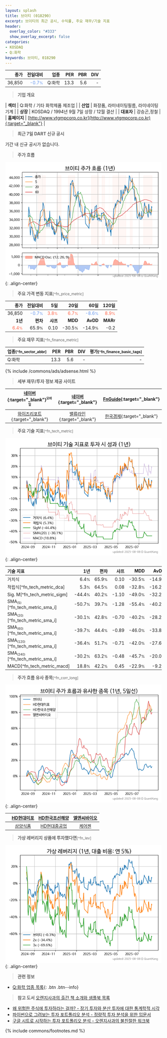 ```yaml
---
layout: splash
title: 브이티 (018290)
excerpt: 브이티의 최근 공시, 수익률, 주요 재무/기술 지표
header:
  overlay_color: "#333"
  show_overlay_excerpt: false
categories:
- KOSDAQ
- Q:화학
keywords: 브이티, 018290
---
```


| **종가** | **전일대비** | **업종** | **PER** | **PBR** | **DIV** |
| -------: | -----------: | -------: | ------: | ------: | ------: |
| 36,850 | <span style="color: cornflowerblue">-0.7<small>%</small></span> | Q:화학 | 13.3 | 5.6 | - |

<!-- more -->


> **기업 개요**<a id="company"></a>

| <span style="white-space:nowrap;">**섹터**</span> | Q:화학 / 기타 화학제품 제조업 |
| <span style="white-space:nowrap;">**산업**</span> | 화장품, 라미네이팅필름, 라미네이팅기계 |
| <span style="white-space:nowrap;">**상장**</span> | KOSDAQ / 1994년 9월 7일 상장 / 12월 결산 |
| <span style="white-space:nowrap;">**대표자**</span> | 강승곤,정철 |
| <span style="white-space:nowrap;">**홈페이지**</span> | [http://www.vtgmpcorp.co.kr](http://www.vtgmpcorp.co.kr){:target="_blank"} |


> **최근 7일 DART 신규 공시**<a id="dart"></a>

기간 내 신규 공시가 없습니다.


> **주가 흐름**<a id="price"></a>

![018290](/stock/images/018290.png){: .align-center}


> **주요 가격 변동 지표**<small>[^fn_price_metric]</small>

| **종가** | **전일대비** | **5일** | **20일** | **60일** | **120일** |
| -------: | -----------: | ------: | -------: | -------: | --------: |
| 36,850 | <span style="color: cornflowerblue">-0.7<small>%</small></span> | <span style="color: tomato">3.8<small>%</small></span> | <span style="color: tomato">6.7<small>%</small></span> | <span style="color: cornflowerblue">-8.6<small>%</small></span> | <span style="color: tomato">8.9<small>%</small></span> |
| **1년** | **편차** | **샤프** | **MDD** | **AvDD** | **MARr** |
| <span style="color: tomato">6.4<small>%</small></span> | 65.9<small>%</small> | 0.10 | -30.5<small>%</small> | -14.9<small>%</small> | -0.2 |


> **주요 재무 지표**<small>[^fn_finance_metric]</small>

| **업종**<small>[^fn_sector_abbr]</small> | **PER** | **PBR** | **DIV** | **평가**<small>[^fn_finance_basic_tags]</small> |
| :--------------------------------------- | ------: | ------: | ------: | ----------------------------------------------: |
| Q:화학 | 13.3 | 5.6 | - | - |



{% include /commons/ads/adsense.html %}

> **세부 재무/투자 정보 제공 사이트**

| [네이버](https://m.stock.naver.com/domestic/stock/018290/finance/summary){:target="_blank"}<sup><small>모바일</small></sup> | [네이버](https://finance.naver.com/item/coinfo.naver?code=018290){:target="_blank"} | [FnGuide](https://comp.fnguide.com/SVO2/ASP/SVD_Invest.asp?gicode=A018290&MenuYn=Y){:target="_blank"} |
| :---: | :---: | :---: |
| [와이즈리포트](https://comp.wisereport.co.kr/company/c1040001.aspx?cmp_cd=018290){:target="_blank"} | [밸류라인](https://www.valueline.co.kr/finance/summary/018290){:target="_blank"} | [한국경제](https://markets.hankyung.com/stock/018290/financial-summary){:target="_blank"} |


> **주요 기술 지표**<small>[^fn_tech_metric]</small>


![018290](/stock/images/018290_tech.png){: .align-center}

| **기술 지표** | **1년** | **편차** | **샤프** | **MDD** | **AvDD** |
| :------------ | ------: | -----------: | -------: | ------: | -------: |
| 거치식 | 6.4<small>%</small> | 65.9<small>%</small> | 0.10 | -30.5<small>%</small> | -14.9<small>%</small> |
| 적립식[^fn_tech_metric_dca] | 5.3<small>%</small> | 64.5<small>%</small> | 0.08 | -32.8<small>%</small> | -16.2<small>%</small> |
| Sig. M[^fn_tech_metric_sigm] | -44.4<small>%</small> | 40.2<small>%</small> | -1.10 | -49.0<small>%</small> | -32.2<small>%</small> |
| SMA<small><sub>(5)</sub></small>[^fn_tech_metric_sma_i] | -50.7<small>%</small> | 39.7<small>%</small> | -1.28 | -55.4<small>%</small> | -40.2<small>%</small> |
| SMA<small><sub>(20)</sub></small>[^fn_tech_metric_sma_i] | -30.1<small>%</small> | 42.8<small>%</small> | -0.70 | -40.2<small>%</small> | -28.2<small>%</small> |
| SMA<small><sub>(60)</sub></small>[^fn_tech_metric_sma_i] | -39.7<small>%</small> | 44.4<small>%</small> | -0.89 | -46.0<small>%</small> | -33.8<small>%</small> |
| SMA<small><sub>(120)</sub></small>[^fn_tech_metric_sma_i] | -36.4<small>%</small> | 51.7<small>%</small> | -0.71 | -42.0<small>%</small> | -27.6<small>%</small> |
| SMA<small><sub>(240)</sub></small>[^fn_tech_metric_sma_i] | -30.2<small>%</small> | 63.2<small>%</small> | -0.48 | -45.7<small>%</small> | -20.0<small>%</small> |
| MACD[^fn_tech_metric_macd] | 18.8<small>%</small> | 42.2<small>%</small> | 0.45 | -22.9<small>%</small> | -9.2<small>%</small> |


> **주가 흐름 유사 종목**<a id="corr"></a><small>[^fn_corr_long]</small>

![018290](/stock/images/018290_corr.png){: .align-center}

|       | [HD현대미포](/010620/) | [HD한국조선해양](/009540/) | [엘앤씨바이오](/290650/) |
| :---: | :------------------------------------: | :------------------------------------: | :------------------------------------: |
|       | [삼양식품](/003230/) | [HD현대중공업](/329180/) | [케어젠](/214370/) |


> **가상 레버리지 상품에 투자했다면**<a id="2x"></a><small>[^fn_lev]</small>

![018290](/stock/images/018290_2x.png){: .align-center}


> **관련 정보**

- [Q:화학 업종 목록](/stats/sector/kosdaq_업종_화학_종목/){: .btn .btn--info}

> **참고 도서** [오렌지사과의 출간 책 소개와 샘플북 목록](https://kongdori.tistory.com/691)

- [왜 위험한 주식에 투자하라는 걸까? - 장기 투자와 분산 투자에 대한 통계학적 시각](https://kongdori.tistory.com/421)
- [파이썬으로 그려보는 투자 포트폴리오 분석  - 정량적 투자 분석을 위한 입문서](https://kongdori.tistory.com/643)
- [구글 시트로 시작하는 투자 포트폴리오 분석 - 오렌지사과의 불친절한 워크북](https://kongdori.tistory.com/449)


{% include commons/footnotes.md %}